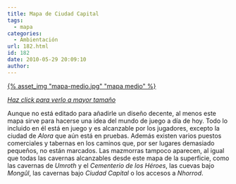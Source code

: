 ```yaml
---
title: Mapa de Ciudad Capital
tags:
  - mapa
categories:
  - Ambientación
url: 182.html
id: 182
date: 2010-05-29 20:09:10
author:
---
```


[{% asset_img "mapa-medio.jpg" "mapa medio" %}](/2010/05/29/mapa-de-ciudad-capital/mapa-actual.jpg)

[_Haz click para verlo a mayor tamaño_](/2010/05/29/mapa-de-ciudad-capital/mapa-actual.jpg)

Aunque no está editado para añadirle un diseño decente, al menos este mapa sirve para hacerse una idea del mundo de juego a día de hoy. Todo lo incluido en él está en juego y es alcanzable por los jugadores, excepto la ciudad de _Alora_ que aún está en pruebas. Además existen varios puestos comerciales y tabernas en los caminos que, por ser lugares demasiado pequeños, no están marcados. Las mazmorras tampoco aparecen, al igual que todas las cavernas alcanzables desde este mapa de la superficie, como las cavernas de _Umroth_ y el _Cementerio de los Héroes_, las cuevas bajo _Mongûl_, las cavernas bajo _Ciudad Capital_ o los accesos a _Nhorrod_.
